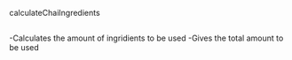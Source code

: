 calculateChaiIngredients

##
-Calculates the amount of ingridients to be used
-Gives the total amount to be used